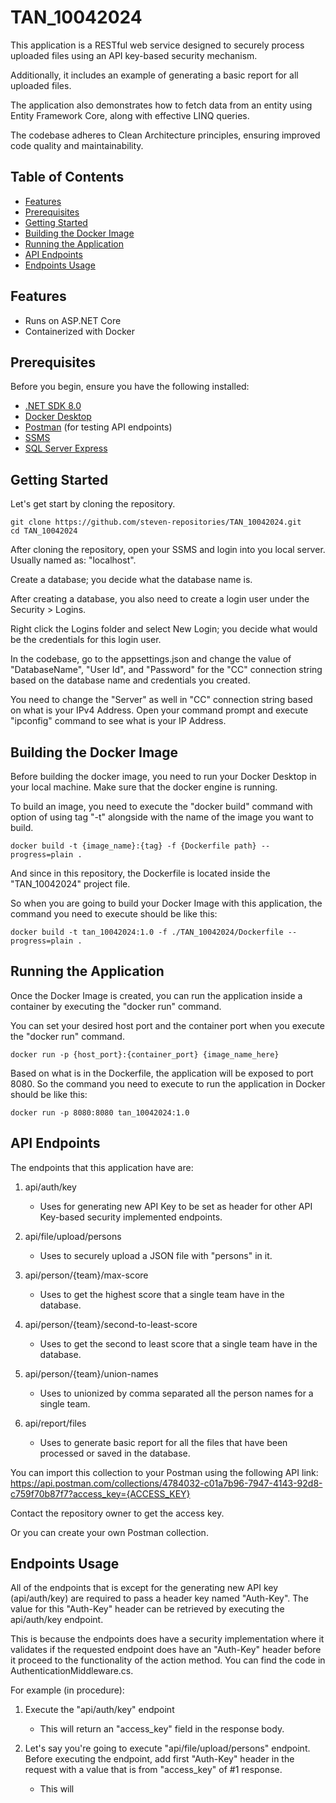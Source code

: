 # TAN_10042024

This application is a RESTful web service designed to securely process uploaded files using an API key-based security mechanism. 

Additionally, it includes an example of generating a basic report for all uploaded files. 

The application also demonstrates how to fetch data from an entity using Entity Framework Core, along with effective LINQ queries.

The codebase adheres to Clean Architecture principles, ensuring improved code quality and maintainability.


## Table of Contents

- [Features](#features)
- [Prerequisites](#prerequisites)
- [Getting Started](#getting-started)
- [Building the Docker Image](#building-the-docker-image)
- [Running the Application](#running-the-application)
- [API Endpoints](#api-endpoints)
- [Endpoints Usage](#endpoints-usage)

## Features

- Runs on ASP.NET Core
- Containerized with Docker


## Prerequisites

Before you begin, ensure you have the following installed:

- [.NET SDK 8.0](https://dotnet.microsoft.com/download/dotnet/8.0)
- [Docker Desktop](https://www.docker.com/get-started)
- [Postman](https://www.postman.com/) (for testing API endpoints)
- [SSMS](https://learn.microsoft.com/en-us/sql/ssms/download-sql-server-management-studio-ssms?view=sql-server-ver16)
- [SQL Server Express](https://www.microsoft.com/en-us/download/details.aspx?id=104781&lc=1033&msockid=22f712c8b3e26fa7318c060db27f6e03)


## Getting Started

Let's get start by cloning the repository.


	git clone https://github.com/steven-repositories/TAN_10042024.git
	cd TAN_10042024


After cloning the repository, open your SSMS and login into you local server. Usually named as: "localhost".

Create a database; you decide what the database name is. 

After creating a database, you also need to create a login user under the Security > Logins.

Right click the Logins folder and select New Login; you decide what would be the credentials for this login user.

In the codebase, go to the appsettings.json and change the value of "DatabaseName", "User Id", and "Password" for the "CC" connection string based on the database name and credentials you created.

You need to change the "Server" as well in "CC" connection string based on what is your IPv4 Address. Open your command prompt and execute "ipconfig" command to see what is your IP Address.


## Building the Docker Image

Before building the docker image, you need to run your Docker Desktop in your local machine. Make sure that the docker engine is running.

To build an image, you need to execute the "docker build" command with option of using tag "-t" alongside with the name of the image you want to build.


	docker build -t {image_name}:{tag} -f {Dockerfile path} --progress=plain .


And since in this repository, the Dockerfile is located inside the "TAN_10042024" project file.

So when you are going to build your Docker Image with this application, the command you need to execute should be like this:


	docker build -t tan_10042024:1.0 -f ./TAN_10042024/Dockerfile --progress=plain .



## Running the Application

Once the Docker Image is created, you can run the application inside a container by executing the "docker run" command.

You can set your desired host port and the container port when you execute the "docker run" command.


	docker run -p {host_port}:{container_port} {image_name_here}


Based on what is in the Dockerfile, the application will be exposed to port 8080. So the command you need to execute to run the application in Docker should be like this:


	docker run -p 8080:8080 tan_10042024:1.0



## API Endpoints

The endpoints that this application have are:

1. api/auth/key 
	- Uses for generating new API Key to be set as header for other API Key-based security implemented endpoints.
	
2. api/file/upload/persons
	- Uses to securely upload a JSON file with "persons" in it.
	
3. api/person/{team}/max-score
	- Uses to get the highest score that a single team have in the database.
	
4. api/person/{team}/second-to-least-score
	- Uses to get the second to least score that a single team have in the database.

5. api/person/{team}/union-names
	- Uses to unionized by comma separated all the person names for a single team.

6. api/report/files
	- Uses to generate basic report for all the files that have been processed or saved in the database.

You can import this collection to your Postman using the following API link: 
https://api.postman.com/collections/4784032-c01a7b96-7947-4143-92d8-c759f70b87f7?access_key={ACCESS_KEY}

Contact the repository owner to get the access key.

Or you can create your own Postman collection.



## Endpoints Usage

All of the endpoints that is except for the generating new API key (api/auth/key) are required to pass a header key named "Auth-Key".
The value for this "Auth-Key" header can be retrieved by executing the api/auth/key endpoint.

This is because the endpoints does have a security implementation where it validates if the requested endpoint does have an "Auth-Key" header before it proceed to the functionality of the action method.
You can find the code in AuthenticationMiddleware.cs.

For example (in procedure):

1. Execute the "api/auth/key" endpoint
	- This will return an "access_key" field in the response body.

2. Let's say you're going to execute "api/file/upload/persons" endpoint. Before executing the endpoint, add first "Auth-Key" header in the request with a value that is from "access_key" of #1 response.
	- This will 
